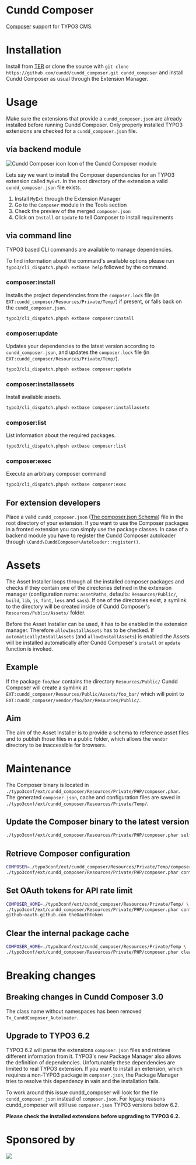 Cundd Composer
==============

[Composer](http://getcomposer.org/) support for TYPO3 CMS.


Installation
============

Install from [TER](https://typo3.org/extensions/repository/view/cundd_composer) or clone the source with `git clone https://github.com/cundd/cundd_composer.git cundd_composer` and install Cundd Composer as usual through the Extension Manager.


Usage
=====

Make sure the extensions that provide a `cundd_composer.json` are already installed before running Cundd Composer. Only properly installed TYPO3 extensions are checked for a `cundd_composer.json` file.


via backend module
------------------

![Cundd Composer icon](https://raw.github.com/cundd/CunddComposer/master/ext_icon.gif "Cundd Composer icon") Icon of the Cundd Composer module

Lets say we want to install the Composer dependencies for an TYPO3 extension called `MyExt`. In the root directory of the extension a valid `cundd_composer.json` file exists.

1. Install `MyExt` through the Extension Manager
2. Go to the `Composer` module in the Tools section
3. Check the preview of the merged `composer.json`
4. Click on `Install` or `Update` to tell Composer to install requirements


via command line
----------------

TYPO3 based CLI commands are available to manage dependencies.

To find information about the command's available options please run `typo3/cli_dispatch.phpsh extbase help` followed by the command.


### composer:install

Installs the project dependencies from the `composer.lock` file (in `EXT:cundd_composer/Resources/Private/Temp/`) if present, or falls back on the `cundd_composer.json`.

```bash
typo3/cli_dispatch.phpsh extbase composer:install
```


### composer:update

Updates your dependencies to the latest version according to `cundd_composer.json`, and updates the `composer.lock` file (in `EXT:cundd_composer/Resources/Private/Temp/`).

```bash
typo3/cli_dispatch.phpsh extbase composer:update
```


### composer:installassets

Install available assets.

```bash
typo3/cli_dispatch.phpsh extbase composer:installassets
```


### composer:list

List information about the required packages.

```bash
typo3/cli_dispatch.phpsh extbase composer:list
```


### composer:exec

Execute an arbitrary composer command

```bash
typo3/cli_dispatch.phpsh extbase composer:exec
```


For extension developers
------------------------

Place a valid `cundd_composer.json` ([The composer.json Schema](https://getcomposer.org/doc/04-schema.md)) file in the root directory of your extension. If you want to use the Composer packages in a fronted extension you can simply use the package classes. In case of a backend module you have to register the Cundd Composer autoloader through `\Cundd\CunddComposer\Autoloader::register()`.


Assets
======

The Asset Installer loops through all the installed composer packages and checks if they contain one of the directories defined in the extension manager (configuration name: `assetPaths`, defaults: `Resources/Public/`, `build`, `lib`, `js`, `font`, `less` and `sass`). If one of the directories exist, a symlink to the directory will be created inside of Cundd Composer's `Resources/Public/Assets/` folder.

Before the Asset Installer can be used, it has to be enabled in the extension manager. Therefore `allowInstallAssets` has to be checked. If `automaticallyInstallAssets` (and `allowInstallAssets`) is enabled the Assets will be installed automatically after Cundd Composer's `install` or `update` function is invoked.


Example
-------

If the package `foo/bar` contains the directory `Resources/Public/` Cundd Composer will create a symlink at `EXT:cundd_composer/Resources/Public/Assets/foo_bar/` which will point to `EXT:cundd_composer/vendor/foo/bar/Resources/Public/`.


Aim
---

The aim of the Asset Installer is to provide a schema to reference asset files and to publish those files in a public folder, which allows the `vendor` directory to be inaccessible for browsers.


Maintenance
===========

The Composer binary is located in `./typo3conf/ext/cundd_composer/Resources/Private/PHP/composer.phar`.
The generated `composer.json`, cache and configuration files are saved in `./typo3conf/ext/cundd_composer/Resources/Private/Temp/`.


Update the Composer binary to the latest version
------------------------------------------------

```bash
./typo3conf/ext/cundd_composer/Resources/Private/PHP/composer.phar selfupdate
```


Retrieve Composer configuration
-------------------------------

```bash
COMPOSER=./typo3conf/ext/cundd_composer/Resources/Private/Temp/composer.json \
./typo3conf/ext/cundd_composer/Resources/Private/PHP/composer.phar config -l
```


Set OAuth tokens for API rate limit
-----------------------------------

```bash
COMPOSER_HOME=./typo3conf/ext/cundd_composer/Resources/Private/Temp/ \
./typo3conf/ext/cundd_composer/Resources/Private/PHP/composer.phar config -g \
github-oauth.github.com theOauthToken
```


Clear the internal package cache
--------------------------------

```bash
COMPOSER_HOME=./typo3conf/ext/cundd_composer/Resources/Private/Temp \
./typo3conf/ext/cundd_composer/Resources/Private/PHP/composer.phar clearcache
```


Breaking changes
================

Breaking changes in Cundd Composer 3.0
--------------------------------------

The class name without namespaces has been removed `Tx_CunddComposer_Autoloader`.


Upgrade to TYPO3 6.2
--------------------

TYPO3 6.2 will parse the extensions `composer.json` files and retrieve different information from it. TYPO3's new Package Manager also allows the definition of dependencies. Unfortunately these dependencies are limited to real TYPO3 extension. If you want to install an extension, which requires a non-TYPO3 package in `composer.json`, the Package Manager tries to resolve this dependency in vain and the installation fails.

To work around this issue cundd_composer will look for the file `cundd_composer.json` instead of `composer.json`. For legacy reasons cundd_composer will still use `composer.json` TYPO3 versions below 6.2.

**Please check the installed extensions before upgrading to TYPO3 6.2.**


Sponsored by
============

[![](https://www.iresults.li/typo3conf/ext/client/Resources/Public/Images/logo.svg)](http://www.iresults.li)
